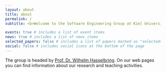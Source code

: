 ```yaml
---
layout: about
title: about
permalink: /
subtitle: <b>Welcome to the Software Engineering Group at Kiel University, a.k.a. <a href="https://www.uni-kiel.de/">Christian-Albrechts-University (CAU)</a>!</b>

events: true # includes a list of event items
news: true # includes a list of news items
selected_papers: false # includes a list of papers marked as "selected={true}"
social: false # includes social icons at the bottom of the page
---
```


The group is headed by [Prof. Dr. Wilhelm Hasselbring](https://www.uni-kiel.de/en/person/hasselbring-wilhelm-46807). On our web pages you can find information about our research and teaching activities.
